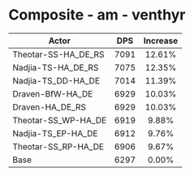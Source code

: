 # Composite - am - venthyr
| Actor | DPS | Increase |
|---|:---:|:---:|
|Theotar-SS-HA_DE_RS|7091|12.61%|
|Nadjia-TS-HA_DE_RS|7075|12.35%|
|Nadjia-TS_DD-HA_DE|7014|11.39%|
|Draven-BfW-HA_DE|6929|10.03%|
|Draven-HA_DE_RS|6929|10.03%|
|Theotar-SS_WP-HA_DE|6919|9.88%|
|Nadjia-TS_EP-HA_DE|6912|9.76%|
|Theotar-SS_RP-HA_DE|6906|9.67%|
|Base|6297|0.00%|
